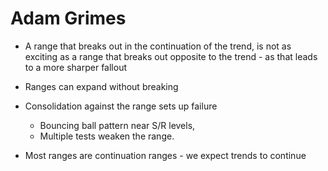 # Adam Grimes

- A range that breaks out in the continuation of the trend, is not as exciting
  as a range that breaks out opposite to the trend - as that leads to a more sharper fallout

- Ranges can expand without breaking

- Consolidation against the range sets up failure

  - Bouncing ball pattern near S/R levels,
  - Multiple tests weaken the range.

- Most ranges are continuation ranges - we expect trends to continue
